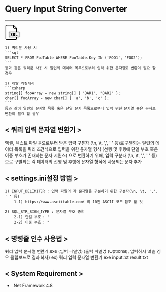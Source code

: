 # Query Input String Converter
---

<img src="./res/icons8-sql-48.png">

    1) 쿼리문 사용 시
    ```sql
    SELECT * FROM FooTable WHERE FooTable.Key IN ('FOO1', 'FOO2');
    ```
    등과 같은 쿼리문 사용 시 일련의 데이터 목록으로부터 입력 위한 문자열로 변환이 필요 할 경우

    1) 개발 과정에서
    ```csharp
    string[] fooArray = new string[] { "BAR1", "BAR2" };
    char[] fooArray = new char[] { 'a', 'b', 'c' }; 
    ```
    등과 같이 일련의 문자열 목록 혹은 단일 문자 목록으로부터 입력 위한 문자열 혹은 문자로 변환이 필요 할 경우

## < 쿼리 입력 문자열 변환기 >

엑셀, 텍스트 파일 등으로부터 받은 입력 구분자 (\n, \t, ',', ' ' 등)로 구별되는 일련의 데이터 목록을
쿼리 조건식으로 입력을 위한 문자열 형식 (선행 및 후행에 단일 부호 혹은 이중 부호가 존재하는 문자 시퀸스)
으로 변환하기 위해, 입력 구분자 (\n, \t, ',', ' ' 등)으로 구별되는 각 데이터의 선행 및 후행에 문자열 형식에 사용되는 문자 추가

## < settings.ini설정 방법 >

    1) INPUT_DELIMITER : 입력 파일의 각 문자열을 구분하기 위한 구분자(\n, \t, ',', ' ' 등)
        1-1) https://www.asciitable.com/ 의 10진 ASCII 코드 참조 할 것

    2) SQL_STR_SIGN_TYPE : 문자열 부호 종류
        2-1) 단일 부호 : '
        2-2) 이중 부호 : "

## < 명령줄 인수 사용법 >

쿼리 입력 문자열 변환기.exe (입력 파일명) (출력 파일명 (Optional), 입력하지 않을 경우 클립보드로 결과 복사)
ex) 쿼리 입력 문자열 변환기.exe input.txt result.txt

## < System Requirement >
- .Net Framework 4.8